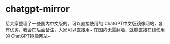 # chatgpt-mirror
给大家整理了一些国内中文版的，可以直接使用的 ChatGPT中文版镜像网站，各有优劣，我会在后面备注，大家可以直接用~  在国内无需翻墙，就能直接在线使用的 ChatGPT镜像网站~
